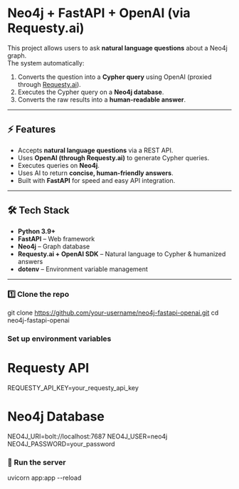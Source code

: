 # Neo4j + FastAPI + OpenAI (via Requesty.ai)

This project allows users to ask **natural language questions** about a Neo4j graph.  
The system automatically:
1. Converts the question into a **Cypher query** using OpenAI (proxied through [Requesty.ai](https://requesty.ai/)).
2. Executes the Cypher query on a **Neo4j database**.
3. Converts the raw results into a **human-readable answer**.

---

## ⚡ Features
- Accepts **natural language questions** via a REST API.
- Uses **OpenAI (through Requesty.ai)** to generate Cypher queries.
- Executes queries on **Neo4j**.
- Uses AI to return **concise, human-friendly answers**.
- Built with **FastAPI** for speed and easy API integration.

---

## 🛠️ Tech Stack
- **Python 3.9+**
- **FastAPI** – Web framework
- **Neo4j** – Graph database
- **Requesty.ai + OpenAI SDK** – Natural language to Cypher & humanized answers
- **dotenv** – Environment variable management

---

### 1️⃣ Clone the repo

 git clone https://github.com/your-username/neo4j-fastapi-openai.git
cd neo4j-fastapi-openai


### Set up environment variables

# Requesty API
REQUESTY_API_KEY=your_requesty_api_key

# Neo4j Database
NEO4J_URI=bolt://localhost:7687
NEO4J_USER=neo4j
NEO4J_PASSWORD=your_password


 ### 🚀 Run the server
uvicorn app:app --reload


```bash

